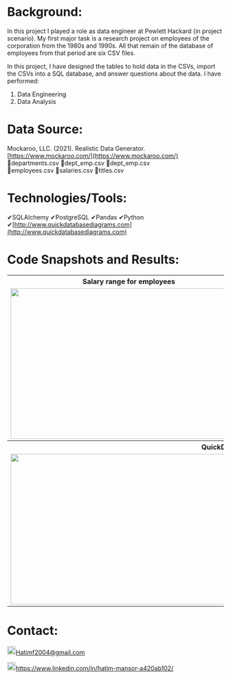 # Background:
In this project I played a role as data engineer at Pewlett Hackard (in project scenario). My first major task is a research project on employees of the corporation from the 1980s and 1990s. All that remain of the database of employees from that period are six CSV files.

In this project, I have designed the tables to hold data in the CSVs, import the CSVs into a SQL database, and answer questions about the data. I have performed:
1. Data Engineering
2. Data Analysis


# Data Source:
Mockaroo, LLC. (2021). Realistic Data Generator. [https://www.mockaroo.com/](https://www.mockaroo.com/)<br>
&#128220;departments.csv  &#128220;dept_emp.csv     &#128220;dept_emp.csv      
&#128220;employees.csv    &#128220;salaries.csv     &#128220;titles.csv

# Technologies/Tools: 
&#10004;SQLAlchemy     &#10004;PostgreSQL      &#10004;Pandas      &#10004;Python <br>
&#10004;[http://www.quickdatabasediagrams.com](http://www.quickdatabasediagrams.com)


# Code Snapshots and Results:
<table>
  <tr>
    <th style="text-align:center">Salary range for employees</td>
     <th style="text-align:center">Salary range by Title</td>
     
  </tr>
  <tr>
    <td><img src="https://user-images.githubusercontent.com/24882457/169627643-41121e73-9b5f-4cd5-b09c-686aabaf70d7.png" width=550 height=350></td>
    <td><img src="https://user-images.githubusercontent.com/24882457/169627648-89dc2210-e130-4029-bde4-4bf46526c3bf.png" width=550 height=350></td>
    
  </tr>
  <tr>
   <th style="text-align:center" colspan="2">QuickDBD EmployeeSQL ERD</td>
  </tr>
    <tr>
    <td colspan="2"><img src="https://user-images.githubusercontent.com/24882457/169627650-39678246-74d3-4e89-b958-3da7df24b453.png" width=1000 height=350></td>
    
    

    
  </tr>
</table>






# Contact:
<img src="https://user-images.githubusercontent.com/24882457/168723224-ecbdb402-be01-453d-9cb5-282424f7418a.png" width="20" height="20" title=" Hatims email"><Hatimf2004@gmail.com>

<img src="https://user-images.githubusercontent.com/24882457/168716629-b90f784a-534f-418c-89fd-28e91c4830fa.png" width="20" height="20" title="Linkedin Profile"><https://www.linkedin.com/in/hatim-mansor-a420ab102/>
